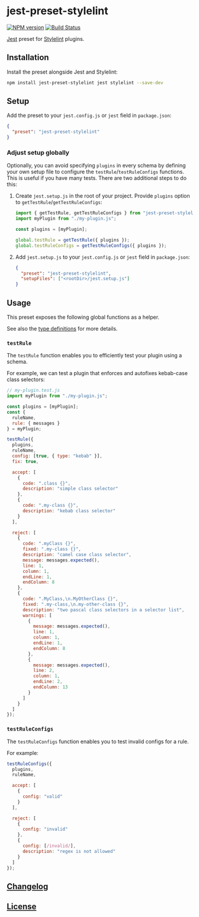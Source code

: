 # jest-preset-stylelint

[![NPM version](https://img.shields.io/npm/v/jest-preset-stylelint.svg)](https://www.npmjs.org/package/jest-preset-stylelint) [![Build Status](https://github.com/stylelint/jest-preset-stylelint/workflows/CI/badge.svg)](https://github.com/stylelint/jest-preset-stylelint/actions)

[Jest](https://jestjs.io/) preset for [Stylelint](https://stylelint.io/) plugins.

## Installation

Install the preset alongside Jest and Stylelint:

```bash
npm install jest-preset-stylelint jest stylelint --save-dev
```

## Setup

Add the preset to your `jest.config.js` or `jest` field in `package.json`:

```json
{
  "preset": "jest-preset-stylelint"
}
```

### Adjust setup globally

Optionally, you can avoid specifying `plugins` in every schema by defining your own setup file to configure the `testRule`/`testRuleConfigs` functions.
This is useful if you have many tests. There are two additional steps to do this:

1. Create `jest.setup.js` in the root of your project. Provide `plugins` option to `getTestRule`/`getTestRuleConfigs`:

   ```js
   import { getTestRule, getTestRuleConfigs } from "jest-preset-stylelint";
   import myPlugin from "./my-plugin.js";

   const plugins = [myPlugin];

   global.testRule = getTestRule({ plugins });
   global.testRuleConfigs = getTestRuleConfigs({ plugins });
   ```

2. Add `jest.setup.js` to your `jest.config.js` or `jest` field in `package.json`:

   ```json
   {
     "preset": "jest-preset-stylelint",
     "setupFiles": ["<rootDir>/jest.setup.js"]
   }
   ```

## Usage

This preset exposes the following global functions as a helper.

See also the [type definitions](index.d.ts) for more details.

### `testRule`

The `testRule` function enables you to efficiently test your plugin using a schema.

For example, we can test a plugin that enforces and autofixes kebab-case class selectors:

```js
// my-plugin.test.js
import myPlugin from "./my-plugin.js";

const plugins = [myPlugin];
const {
  ruleName,
  rule: { messages }
} = myPlugin;

testRule({
  plugins,
  ruleName,
  config: [true, { type: "kebab" }],
  fix: true,

  accept: [
    {
      code: ".class {}",
      description: "simple class selector"
    },
    {
      code: ".my-class {}",
      description: "kebab class selector"
    }
  ],

  reject: [
    {
      code: ".myClass {}",
      fixed: ".my-class {}",
      description: "camel case class selector",
      message: messages.expected(),
      line: 1,
      column: 1,
      endLine: 1,
      endColumn: 8
    },
    {
      code: ".MyClass,\n.MyOtherClass {}",
      fixed: ".my-class,\n.my-other-class {}",
      description: "two pascal class selectors in a selector list",
      warnings: [
        {
          message: messages.expected(),
          line: 1,
          column: 1,
          endLine: 1,
          endColumn: 8
        },
        {
          message: messages.expected(),
          line: 2,
          column: 1,
          endLine: 2,
          endColumn: 13
        }
      ]
    }
  ]
});
```

### `testRuleConfigs`

The `testRuleConfigs` function enables you to test invalid configs for a rule.

For example:

```js
testRuleConfigs({
  plugins,
  ruleName,

  accept: [
    {
      config: "valid"
    }
  ],

  reject: [
    {
      config: "invalid"
    },
    {
      config: [/invalid/],
      description: "regex is not allowed"
    }
  ]
});
```

## [Changelog](CHANGELOG.md)

## [License](LICENSE)
